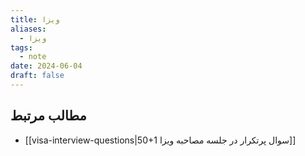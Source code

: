```yaml
---
title: ویزا
aliases:
  - ویزا
tags:
  - note
date: 2024-06-04
draft: false
---
```




## مطالب مرتبط
- [[visa-interview-questions|50+1 سوال پرتکرار در جلسه مصاحبه ویزا]]